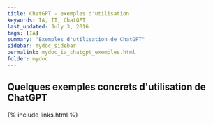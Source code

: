 ```yaml
---
title: ChatGPT - exemples d'utilisation
keywords: IA, IT, ChatGPT
last_updated: July 3, 2016
tags: [IA]
summary: "Exemples d'utilisation de ChatGPT"
sidebar: mydoc_sidebar
permalink: mydoc_ia_chatgpt_exemples.html
folder: mydoc
---
```


## Quelques exemples concrets d'utilisation de ChatGPT

{% include links.html %}
